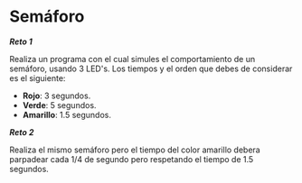 # Semáforo

***Reto 1*** 

Realiza un programa con el cual simules el comportamiento de un semáforo, usando 3 LED's.
Los tiempos y el orden que debes de considerar es el siguiente:

- **Rojo**: 3 segundos.
- **Verde**: 5 segundos.
- **Amarillo**: 1.5 segundos.

***Reto 2***

Realiza el mismo semáforo pero el tiempo del color amarillo debera parpadear cada 1/4 de segundo pero respetando el tiempo de 1.5 segundos.